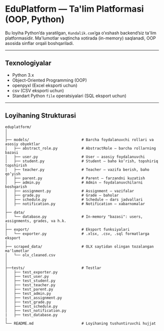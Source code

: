 #  EduPlatform — Ta'lim Platformasi (OOP, Python)

Bu loyiha Python’da yaratilgan, `Kundalik.com`’ga o‘xshash backend’siz ta'lim platformasidir. Ma'lumotlar vaqtincha xotirada (in-memory) saqlanadi, OOP asosida sinflar orqali boshqariladi.

---

## Texnologiyalar

- Python 3.x
- Object-Oriented Programming (OOP)
- openpyxl (Excel eksporti uchun)
- csv (CSV eksporti uchun)
- Standart Python `file` operatsiyalari (SQL eksport uchun)

---

##  Loyihaning Strukturasi

```plaintext
eduplatform/
│
│
├── models/                        # Barcha foydalanuvchi rollari va asosiy obyektlar
│   ├── abstract_role.py           # AbstractRole — barcha rollarning bazasi
│   ├── user.py                    # User — asosiy foydalanuvchi
│   ├── student.py                 # Student — baho ko‘rish, topshiriq topshirish
│   ├── teacher.py                 # Teacher — vazifa berish, baho qo‘yish
│   ├── parent.py                  # Parent — farzandni kuzatish
│   ├── admin.py                   # Admin — foydalanuvchilarni boshqarish
│   ├── assignment.py              # Assignment — vazifalar
│   ├── grade.py                   # Grade — baholar
│   ├── schedule.py                # Schedule — dars jadvallari
│   ├── notification.py            # Notification — xabarnomalar
│
├── data/
│   └── database.py                # In-memory "bazasi": users, assignments, grades, va h.k.
│
├── export/                        # Eksport funksiyalari
│   └── exporter.py                # .xlsx, .csv, .sql formatlarga eksport
│
├── scraped_data/                  # OLX saytidan olingan tozalangan ma'lumotlar
│   └── olx_cleaned.csv
│
│
├──tests/                          # Testlar
│   ├── test_exporter.py        
│   ├── test_user.py           
│   ├── test_student.py   
│   ├── test_teacher.py              
│   ├── test_parent.py               
│   ├── test_admin.py                   
│   ├── test_assignment.py              
│   ├── test_grade.py                   
│   ├── test_schedule.py                
│   ├── test_notification.py 
|   ├── test_database.py
|
└── README.md                      # Loyihaning tushuntiruvchi hujjat